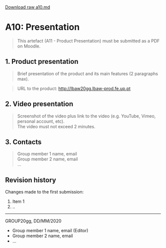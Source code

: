 [Download raw a10.md](uploads/7765d4ab7849d4b043b5797d41819d25/a10.md)

# A10: Presentation
 
> This artefact (A11 - Product Presentation) must be submitted as a PDF on Moodle.  

## 1. Product presentation

> Brief presentation of the product and its main features (2 paragraphs max).  

> URL to the product: http://lbaw20gg.lbaw-prod.fe.up.pt  

## 2. Video presentation

> Screenshot of the video plus link to the video (e.g. YouTube, Vimeo, personal account, etc).  
> The video must not exceed 2 minutes.  

## 3. Contacts

> Group member 1 name, email  
> Group member 2 name, email  
> ...  

## Revision history

Changes made to the first submission:
1. Item 1
1. ..

***
GROUP20gg, DD/MM/2020
 
* Group member 1 name, email (Editor)
* Group member 2 name, email
* ...